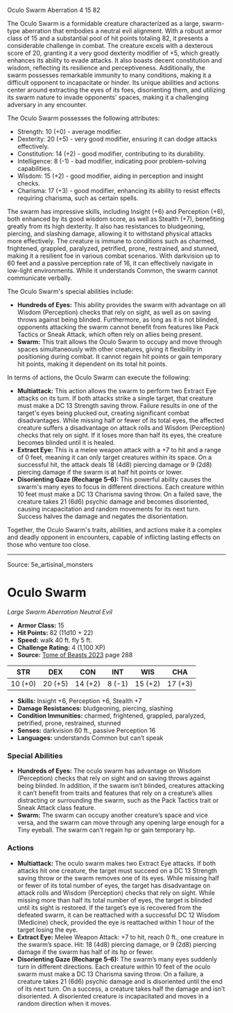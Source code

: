 <MonsterName/>Oculo Swarm</MonsterName>
<CreatureType/>Aberration</CreatureType>
<CR/>4</CR>
<AC/>15</AC>
<HP/>82</HP>
<summary>The Oculo Swarm is a formidable creature characterized as a large, swarm-type aberration that embodies a neutral evil alignment. With a robust armor class of 15 and a substantial pool of hit points totaling 82, it presents a considerable challenge in combat. The creature excels with a dexterous score of 20, granting it a very good dexterity modifier of +5, which greatly enhances its ability to evade attacks. It also boasts decent constitution and wisdom, reflecting its resilience and perceptiveness. Additionally, the swarm possesses remarkable immunity to many conditions, making it a difficult opponent to incapacitate or hinder. Its unique abilities and actions center around extracting the eyes of its foes, disorienting them, and utilizing its swarm nature to invade opponents' spaces, making it a challenging adversary in any encounter.</summary>

<detail>

The Oculo Swarm possesses the following attributes: 
- Strength: 10 (+0) - average modifier.
- Dexterity: 20 (+5) - very good modifier, ensuring it can dodge attacks effectively.
- Constitution: 14 (+2) - good modifier, contributing to its durability.
- Intelligence: 8 (-1) - bad modifier, indicating poor problem-solving capabilities.
- Wisdom: 15 (+2) - good modifier, aiding in perception and insight checks.
- Charisma: 17 (+3) - good modifier, enhancing its ability to resist effects requiring charisma, such as certain spells.

The swarm has impressive skills, including Insight (+6) and Perception (+6), both enhanced by its good wisdom score, as well as Stealth (+7), benefiting greatly from its high dexterity. It also has resistances to bludgeoning, piercing, and slashing damage, allowing it to withstand physical attacks more effectively. The creature is immune to conditions such as charmed, frightened, grappled, paralyzed, petrified, prone, restrained, and stunned, making it a resilient foe in various combat scenarios. With darkvision up to 60 feet and a passive perception rate of 16, it can effectively navigate in low-light environments. While it understands Common, the swarm cannot communicate verbally.

The Oculo Swarm's special abilities include:
- **Hundreds of Eyes:** This ability provides the swarm with advantage on all Wisdom (Perception) checks that rely on sight, as well as on saving throws against being blinded. Furthermore, as long as it is not blinded, opponents attacking the swarm cannot benefit from features like Pack Tactics or Sneak Attack, which often rely on allies being present.
- **Swarm:** This trait allows the Oculo Swarm to occupy and move through spaces simultaneously with other creatures, giving it flexibility in positioning during combat. It cannot regain hit points or gain temporary hit points, making it dependent on its total hit points.

In terms of actions, the Oculo Swarm can execute the following:
- **Multiattack:** This action allows the swarm to perform two Extract Eye attacks on its turn. If both attacks strike a single target, that creature must make a DC 13 Strength saving throw. Failure results in one of the target's eyes being plucked out, creating significant combat disadvantages. While missing half or fewer of its total eyes, the affected creature suffers a disadvantage on attack rolls and Wisdom (Perception) checks that rely on sight. If it loses more than half its eyes, the creature becomes blinded until it is healed.
- **Extract Eye:** This is a melee weapon attack with a +7 to hit and a range of 0 feet, meaning it can only target creatures within its space. On a successful hit, the attack deals 18 (4d8) piercing damage or 9 (2d8) piercing damage if the swarm is at half hit points or lower.
- **Disorienting Gaze (Recharge 5–6):** This powerful ability causes the swarm's many eyes to focus in different directions. Each creature within 10 feet must make a DC 13 Charisma saving throw. On a failed save, the creature takes 21 (6d6) psychic damage and becomes disoriented, causing incapacitation and random movements for its next turn. Success halves the damage and negates the disorientation.

Together, the Oculo Swarm's traits, abilities, and actions make it a complex and deadly opponent in encounters, capable of inflicting lasting effects on those who venture too close.</detail>



---

Source: 5e_artisinal_monsters

# Oculo Swarm

*Large* *Swarm* *Aberration* *Neutral Evil*

- **Armor Class:** 15
- **Hit Points:** 82 (11d10 + 22)
- **Speed:** walk 40 ft. fly 5 ft.
- **Challenge Rating:** 4 (1,100 XP)
- **Source:** [Tome of Beasts 2023](https://koboldpress.com/kpstore/product/tome-of-beasts-1-2023-edition/) page 288

| STR | DEX | CON | INT | WIS | CHA |
| --- | --- | --- | --- | --- | --- |
| 10 (+0) | 20 (+5) | 14 (+2) | 8 (-1) | 15 (+2) | 17 (+3) |

- **Skills:** Insight +6, Perception +6, Stealth +7
- **Damage Resistances:** bludgeoning, piercing, slashing
- **Condition Immunities:** charmed, frightened, grappled, paralyzed, petrified, prone, restrained, stunned
- **Senses:** darkvision 60 ft., passive Perception 16
- **Languages:** understands Common but can’t speak

### Special Abilities

- **Hundreds of Eyes:** The oculo swarm has advantage on Wisdom (Perception) checks that rely on sight and on saving throws against being blinded. In addition, if the swarm isn’t blinded, creatures attacking it can’t benefit from traits and features that rely on a creature’s allies distracting or surrounding the swarm, such as the Pack Tactics trait or Sneak Attack class feature.
- **Swarm:** The swarm can occupy another creature’s space and vice versa, and the swarm can move through any opening large enough for a Tiny eyeball. The swarm can’t regain hp or gain temporary hp.

### Actions

- **Multiattack:** The oculo swarm makes two Extract Eye attacks. If both attacks hit one creature, the target must succeed on a DC 13 Strength saving throw or the swarm removes one of its eyes. While missing half or fewer of its total number of eyes, the target has disadvantage on attack rolls and Wisdom (Perception) checks that rely on sight. While missing more than half its total number of eyes, the target is blinded until its sight is restored. If the target’s eye is recovered from the defeated swarm, it can be reattached with a successful DC 12 Wisdom (Medicine) check, provided the eye is reattached within 1 hour of the target losing the eye.
- **Extract Eye:** Melee Weapon Attack: +7 to hit, reach 0 ft., one creature in the swarm’s space. Hit: 18 (4d8) piercing damage, or 9 (2d8) piercing damage if the swarm has half of its hp or fewer.
- **Disorienting Gaze (Recharge 5–6):** The swarm’s many eyes suddenly turn in different directions. Each creature within 10 feet of the oculo swarm must make a DC 13 Charisma saving throw. On a failure, a creature takes 21 (6d6) psychic damage and is disoriented until the end of its next turn. On a success, a creature takes half the damage and isn’t disoriented. A disoriented creature is incapacitated and moves in a random direction when it moves.


